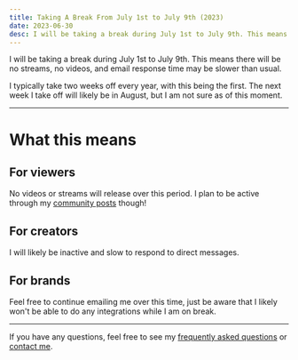 ```yaml
---
title: Taking A Break From July 1st to July 9th (2023)
date: 2023-06-30
desc: I will be taking a break during July 1st to July 9th. This means there will be no streams, no videos, and email response time may be slower than usual.
---
```


I will be taking a break during July 1st to July 9th. This means there will be no streams, no videos, and email response time may be slower than usual.

I typically take two weeks off every year, with this being the first. The next week I take off will likely be in August, but I am not sure as of this moment.

---

# What this means

## For viewers

No videos or streams will release over this period. I plan to be active through my [community posts](https://www.youtube.com/@MoldyGD/community) though!

## For creators

I will likely be inactive and slow to respond to direct messages.

## For brands

Feel free to continue emailing me over this time, just be aware that I likely won't be able to do any integrations while I am on break.

---

If you have any questions, feel free to see my [frequently asked questions](/#faq) or [contact me](/#contact).
